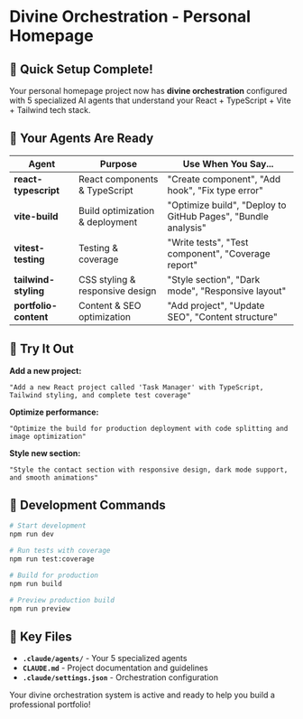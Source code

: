 # Divine Orchestration - Personal Homepage

## 🎯 Quick Setup Complete!

Your personal homepage project now has **divine orchestration** configured with 5 specialized AI agents that understand your React + TypeScript + Vite + Tailwind tech stack.

## 🤖 Your Agents Are Ready

| Agent | Purpose | Use When You Say... |
|-------|---------|-------------------|
| **react-typescript** | React components & TypeScript | "Create component", "Add hook", "Fix type error" |
| **vite-build** | Build optimization & deployment | "Optimize build", "Deploy to GitHub Pages", "Bundle analysis" |
| **vitest-testing** | Testing & coverage | "Write tests", "Test component", "Coverage report" |
| **tailwind-styling** | CSS styling & responsive design | "Style section", "Dark mode", "Responsive layout" |
| **portfolio-content** | Content & SEO optimization | "Add project", "Update SEO", "Content structure" |

## 🚀 Try It Out

**Add a new project:**
```
"Add a new React project called 'Task Manager' with TypeScript, Tailwind styling, and complete test coverage"
```

**Optimize performance:**
```
"Optimize the build for production deployment with code splitting and image optimization"
```

**Style new section:**
```
"Style the contact section with responsive design, dark mode support, and smooth animations"
```

## 🔧 Development Commands

```bash
# Start development
npm run dev

# Run tests with coverage
npm run test:coverage

# Build for production
npm run build

# Preview production build
npm run preview
```

## 📁 Key Files

- **`.claude/agents/`** - Your 5 specialized agents
- **`CLAUDE.md`** - Project documentation and guidelines
- **`.claude/settings.json`** - Orchestration configuration

Your divine orchestration system is active and ready to help you build a professional portfolio!